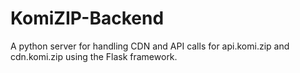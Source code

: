 # KomiZIP-Backend
A python server for handling CDN and API calls for api.komi.zip and cdn.komi.zip using the Flask framework.
